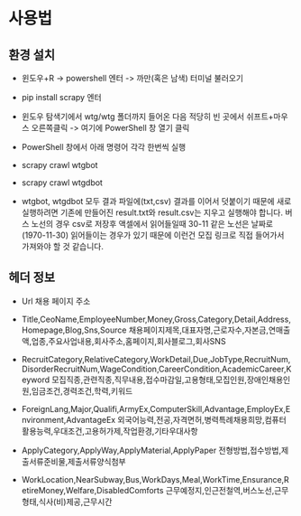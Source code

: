 # 사용법
## 환경 설치
* 윈도우+R -> powershell 엔터 -> 까만(혹은 남색) 터미널 불러오기
* pip install scrapy 엔터
* 윈도우 탐색기에서 wtg/wtg 폴더까지 들어온 다음 적당히 빈 곳에서 쉬프트+마우스 오른쪽클릭 -> 여기에 PowerShell 창 열기 클릭
* PowerShell 창에서 아래 명령어 각각 한번씩 실행
* scrapy crawl wtgbot
* scrapy crawl wtgdbot

* wtgbot, wtgdbot 모두 결과 파일에(txt,csv) 결과를 이어서 덧붙이기 때문에 새로 실행하려면 기존에 만들어진 result.txt와 result.csv는 지우고 실행해야 합니다.
버스 노선의 경우 csv로 저장후 액셀에서 읽어들일때 30-11 같은 노선은 날짜로(1970-11-30) 읽어들이는 경우가 있기 때문에 이런건 모집 링크로 직접 들어가서 가져와야 할 것 같습니다.

## 헤더 정보
* Url
채용 페이지 주소

* Title,CeoName,EmployeeNumber,Money,Gross,Category,Detail,Address,Homepage,Blog,Sns,Source
채용페이지제목,대표자명,근로자수,자본금,연매출액,업종,주요사업내용,회사주소,홈페이지,회사블로그,회사SNS

* RecruitCategory,RelativeCategory,WorkDetail,Due,JobType,RecruitNum,DisorderRecruitNum,WageCondition,CareerCondition,AcademicCareer,Keyword
모집직종,관련직종,직무내용,접수마감일,고용형태,모집인원,장애인채용인원,임금조건,경력조건,학력,키워드

* ForeignLang,Major,Qualifi,ArmyEx,ComputerSkill,Advantage,EmployEx,Environment,AdvantageEx
외국어능력,전공,자격면허,병력특례채용희망,컴퓨터활용능력,우대조건,고용허가제,작업환경,기타우대사항

* ApplyCategory,ApplyWay,ApplyMaterial,ApplyPaper
전형방법,접수방법,제출서류준비물,제출서류양식첨부

* WorkLocation,NearSubway,Bus,WorkDays,Meal,WorkTime,Ensurance,RetireMoney,Welfare,DisabledComforts
근무예정지,인근전철역,버스노선,근무형태,식사(비)제공,근무시간

